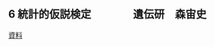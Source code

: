 ## 6 統計的仮説検定　　　　遺伝研　森宙史

[資料](https://github.com/genome-sci/python_bioinfo_2022/blob/master/6/StatisticalHypothesisTesting2022.2.ipynb)
